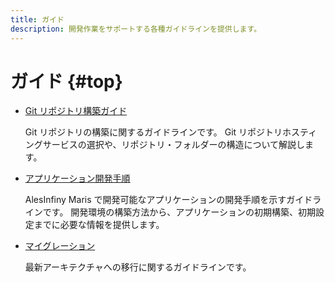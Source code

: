```yaml
---
title: ガイド
description: 開発作業をサポートする各種ガイドラインを提供します。
---
```


# ガイド {#top}

- [Git リポジトリ構築ガイド](./git/index.md)

    Git リポジトリの構築に関するガイドラインです。
    Git リポジトリホスティングサービスの選択や、リポジトリ・フォルダーの構造について解説します。

- [アプリケーション開発手順](./how-to-develop/index.md)

    AlesInfiny Maris で開発可能なアプリケーションの開発手順を示すガイドラインです。
    開発環境の構築方法から、アプリケーションの初期構築、初期設定までに必要な情報を提供します。

- [マイグレーション](./migration/index.md)

    最新アーキテクチャへの移行に関するガイドラインです。
